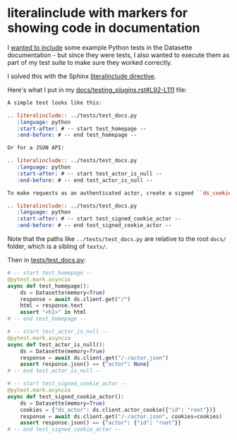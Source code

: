 # literalinclude with markers for showing code in documentation

I [wanted to include](https://github.com/simonw/datasette/issues/1830) some example Python tests in the Datasette documentation - but since they were tests, I also wanted to execute them as part of my test suite to make sure they worked correctly.

I solved this with the Sphinx [literalinclude directive](https://www.sphinx-doc.org/en/master/usage/restructuredtext/directives.html#directive-literalinclude).

Here's what I put in my [docs/testing_plugins.rst#L92-L111](https://github.com/simonw/datasette/blob/0f63cb83ed31753a9bd9ec5cc71de16906767337/docs/testing_plugins.rst#L92-L111) file:
```rst
A simple test looks like this:

.. literalinclude:: ../tests/test_docs.py
   :language: python
   :start-after: # -- start test_homepage --
   :end-before: # -- end test_homepage --

Or for a JSON API:

.. literalinclude:: ../tests/test_docs.py
   :language: python
   :start-after: # -- start test_actor_is_null --
   :end-before: # -- end test_actor_is_null --

To make requests as an authenticated actor, create a signed ``ds_cookie`` using the ``datasette.client.actor_cookie()`` helper function and pass it in ``cookies=`` like this:

.. literalinclude:: ../tests/test_docs.py
   :language: python
   :start-after: # -- start test_signed_cookie_actor --
   :end-before: # -- end test_signed_cookie_actor --
```
Note that the paths like `../tests/test_docs.py` are relative to the root `docs/` folder, which is a sibling of `tests/`.

Then in [tests/test_docs.py](https://github.com/simonw/datasette/blob/0f63cb83ed31753a9bd9ec5cc71de16906767337/tests/test_docs.py#L109-L141):
```python
# -- start test_homepage --
@pytest.mark.asyncio
async def test_homepage():
    ds = Datasette(memory=True)
    response = await ds.client.get("/")
    html = response.text
    assert "<h1>" in html
# -- end test_homepage --

# -- start test_actor_is_null --
@pytest.mark.asyncio
async def test_actor_is_null():
    ds = Datasette(memory=True)
    response = await ds.client.get("/-/actor.json")
    assert response.json() == {"actor": None}
# -- end test_actor_is_null --

# -- start test_signed_cookie_actor --
@pytest.mark.asyncio
async def test_signed_cookie_actor():
    ds = Datasette(memory=True)
    cookies = {"ds_actor": ds.client.actor_cookie({"id": "root"})}
    response = await ds.client.get("/-/actor.json", cookies=cookies)
    assert response.json() == {"actor": {"id": "root"}}
# -- end test_signed_cookie_actor --
```
